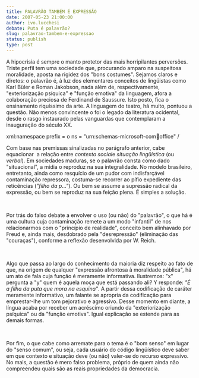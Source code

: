 ```yaml
---
title: PALAVRÃO TAMBÉM É EXPRESSÃO
date: 2007-05-23 21:00:00
author: ivo.lucchesi
debate: Puta é palavrão?
slug: palavrao-tambem-e-expressao
status: publish 
type: post
---
```


A hipocrisia é sempre o manto protetor das mais horripilantes perversões. Triste perfil tem uma sociedade que, procurando amparo na suspeitosa moralidade, aposta na rigidez dos "bons costumes". Sejamos claros e diretos: o palavrão é, à luz dos elementares conceitos de lingüistas como Karl Büler e Roman Jakobson, nada além de, respectivamente, "exteriorização psíquica" e "função emotiva" da linguagem, afora a colaboração preciosa de Ferdinand de Saussure. Isto posto, fica o ensinamento riquíssimo da arte. A linguagem do teatro, há muito, pontuou a questão. Não menos convincente o foi o legado da literatura ocidental, desde o rasgo instaurado pelas vanguardas que contemplaram a inauguração do século XX. 


xml:namespace prefix = o ns = "urn:schemas-microsoft-com:office:office" / 


Com base nas premissas sinalizadas no parágrafo anterior, cabe equacionar  a relação entre *contexto social*e *situação* *lingüística* (ou *verbal*). Em sociedades maduras, se o palavrão consta como dado "situacional", a mídia o reproduz na sua integralidade. No modelo brasileiro, entretanto, ainda como resquício de um pudor com indisfarçável contaminação repressora, costuma-se recorrer ao pífio expediente das reticências (*"filho da p..."*). Ou bem se assume a supressão radical da expressão, ou bem se reproduz na sua feição plena. É simples a solução.


 


Por trás do falso debate a envolver o uso (ou não) do "palavrão", o que há é uma cultura cuja contaminação remete a um modo "infantil" de nos relacionarmos com o "princípio de realidade", conceito bem alinhavado por Freud e, ainda mais, desdobrado pela "desrepressão" (eliminação das "couraças"), conforme a reflexão desenvolvida por W. Reich.


 


Algo que passa ao largo do conhecimento da maioria diz respeito ao fato de que, na origem de qualquer "expressão afrontosa à moralidade pública", há um ato de fala cuja função é meramente informativa. Ilustremos: "x" pergunta a "y" quem é aquela moça que está passando ali? Y responde: *"É a filha da puta que mora na esquina"*. A partir dessa codificação de caráter meramente informativo, um falante se apropria da codificação para emprestar-lhe um tom pejorativo e agressivo. Desse momento em diante, a língua acaba por receber um acréscimo oriundo da "exteriorização psíquica" ou da "função emotiva". Igual explicação se estende para as demais formas. 


 


Por fim, o que cabe como arremate para o tema é o "bom senso" em lugar do "senso comum", ou seja, cada usuário do código lingüístico deve saber em que contexto e situação deve (ou não) valer-se do recurso expressivo. No mais, a questão é mero falso problema, próprio de quem ainda não compreendeu quais são as reais propriedades da democracia. 


 


